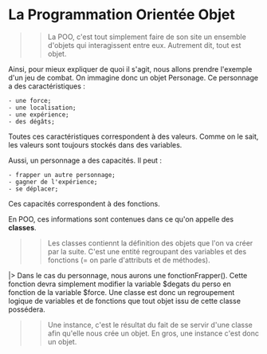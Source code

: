 # La Programmation Orientée Objet 

>> La POO, c'est tout simplement faire de son site un ensemble d'objets qui interagissent entre eux. Autrement dit, tout est objet. 

Ainsi, pour mieux expliquer de quoi il s'agit, nous allons prendre l'exemple d'un jeu de combat. On immagine donc un objet Personage. Ce personnage a des caractéristiques : 

    - une force; 
    - une localisation; 
    - une expérience; 
    - des dégâts; 

Toutes ces caractéristiques correspondent à des valeurs. Comme on le sait, les valeurs sont toujours stockés dans des variables. 

Aussi, un personnage a des capacités. Il peut : 

    - frapper un autre personnage;
    - gagner de l'expérience; 
    - se déplacer; 

Ces capacités correspondent à des fonctions. 

En POO, ces informations sont contenues dans ce qu'on appelle des **classes**.

>> Les classes contiennt la définition des objets que l'on va créer par la suite. C'est une entité regroupant des variables et des fonctions (= on parle d'attributs et de méthodes).

|> Dans le cas du personnage, nous aurons une fonctionFrapper(). Cette fonction devra simplement modifier la variable $degats du perso en fonction de la variable $force. Une classe est donc un regroupement logique de variables et de fonctions que tout objet issu de cette classe possédera. 

>> Une instance, c'est le résultat du fait de se servir d'une classe afin qu'elle nous crée un objet. En gros, une instance c'est donc un objet.